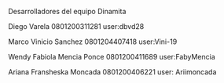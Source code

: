 Desarrolladores del equipo Dinamita

Diego Varela 0801200311281 user:dbvd28

Marco Vinicio Sanchez 0801204407418 user:Vini-19

Wendy Fabiola Mencia Ponce 0801200411689 user:FabyMencia

Ariana Fransheska Moncada 0801200406221 user: Ariimoncada